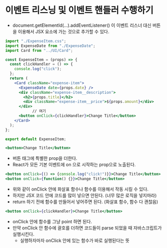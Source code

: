 # 이벤트 리스닝 및 이벤트 핸들러 수행하기

- document.getElementId(...).addEventListener() 이 이벤트 리스너 대신 버튼을 이용해서 JSX 요소에 가는 것으로 추가할 수 있다.

```jsx
import "./ExpenseItem.css";
import ExpenseDate from "./ExpenseDate";
import Card from "../UI/Card";

const ExpenseItem = (props) => {
  const clickHandler = () => {
    console.log("click");
  };
  return (
    <Card className="expense-item">
      <ExpenseDate date={props.date} />
      <div className="expense-item__description">
        <h2>{props.title}</h2>
        <div className="expense-item__price">${props.amount}</div>
      </div>
			// 여기
      <button onClick={clickHandler}>Change Title</button>
    </Card>
  );
};

export default ExpenseItem;
```

```jsx
<button>Change Title</button>
```

- 버튼 태그에 특별한 prop을 더한다.
- React가 모든 기본 이벤트에 on 으로 시작하는 prop으로 노출된다.

```jsx
<button onClick={() => {console.log("click!")}}>Change Title</button>
<button onClick={function() {}}>Change Title</button>
```

- 위와 같이 onClick 안에 화살표 함수나 함수를 이용해서 작동 시킬 수 있다.
- 하지만 JSX  코드 안에 코드를 많이 넣으면 안된다. (너무 많은 로직을 넣지마라)
- return 하기 전에 함수를 만들어서 넣어주면 된다. (화살표 함수, 함수 다 괜찮음)

```jsx
<button onClick={clickHandler}>Change Title</button>
```

- onClick 안에 함수를 그냥 point 하면 된다.
- 만약 onClick 안 함수에 괄호를 더하면 코드들이 parse 되었을 때 자바스크립트가 실행시킨다.
    - 실행하자마자 onClick 안에 있는 함수가 바로 실행된다는 뜻
